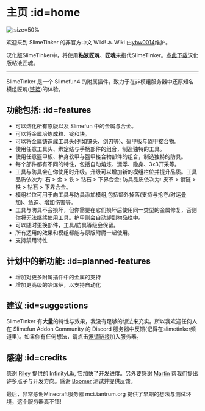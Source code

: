 # 主页 :id=home

![](https://cdn.jsdelivr.net/gh/SlimefunGuguProject/SlimeTinker/images/logo/logo_large.png ':size=50%')

欢迎来到 SlimeTinker 的非官方中文 Wiki! 本 Wiki 由[ybw0014](https://github.com/ybw0014)维护。

汉化版SlimeTinker中，将使用**粘液匠魂**、**匠魂**来指代SlimeTinker。[点此下载](/Install-SlimeTinker)汉化版粘液匠魂。

----

SlimeTinker 是一个 Slimefun4 的附属插件，致力于在非模组服务器中还原知名模组匠魂([链接](https://www.curseforge.com/minecraft/mc-mods/tinkers-construct))的体验。

## 功能包括: :id=features

* 可以熔化所有原版以及 Slimefun 中的金属与合金。
* 可以将金属冶炼成粒、锭和块。
* 可以将金属铸造成工具头(例如镐头、剑刃等)、盔甲板与盔甲接合物。
* 使用任意工具头、绑定结与手柄部件的组合，制造独特的工具。
* 使用任意盔甲板、护身软甲与盔甲接合物部件的组合，制造独特的防具。
* 每个部件都有不同的特性，包括自动熔炼、漂浮、隐身、3x3开采等。
* 工具与防具会在你使用时升级。升级可以增加新的模组栏位并提升品质。工具品质依次为: 石 > 金 > 铁 > 钻石 > 下界合金; 防具品质依次为: 皮革 > 锁链 > 铁 > 钻石 > 下界合金。
* 模组栏位可用于向工具与防具添加模组,包括额外掉落(支持与抢夺/时运叠加)、急迫、增加伤害等。
* 工具与防具不会损坏，但你需要在它们损坏后使用同一类型的金属修复，否则你将无法继续使用工具。护甲则会自动卸到物品栏中。
* 可以随时更换部件，工具/防具等级会保留。
* 所有适用的效果和模组都能与原版附魔一起使用。
* 支持禁用特性

## 计划中的新功能: :id=planned-features

* 增加对更多附属插件中的金属的支持
* 增加更高级的冶炼炉，以支持自动化

## 建议 :id=suggestions

SlimeTinker 有**大量**的特性与效果，我没有足够的想法来充实。所以我欢迎任何人在 Slimefun Addon Community 的 Discord 服务器中反馈(记得在slimetinker频道里)。如果你有任何想法，请点击[邀请链接](https://discord.gg/SqD3gg5SAU)加入服务器。

## 感谢 :id=credits

感谢 [Riley](https://github.com/Mooy1) 提供的 InfinityLib, 它加快了开发进度。另外要感谢 [Martin](https://github.com/martinbrom) 帮我们提出许多点子与开发方向。感谢 [Boomer](https://www.youtube.com/channel/UC2ZmER18YBRYube-62-JVpA) 测试并提供反馈。

最后，非常感谢Minecraft服务器 mct.tantrum.org 提供了早期的想法与测试环境，这个服务器真不错!
